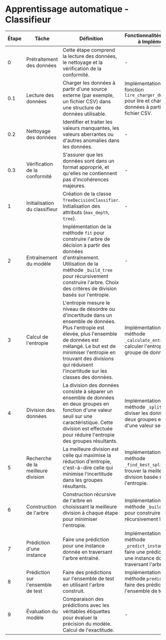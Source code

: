 # Apprentissage automatique - Classifieur

| Étape | Tâche | Définition | Fonctionnalités/Logiques à Implémenter |
|-------|-------|------------|----------------------------------------|
| 0     | Prétraitement des données | Cette étape comprend la lecture des données, le nettoyage et la vérification de la conformité. | - |
| 0.1   | Lecture des données | Charger les données à partir d'une source externe (par exemple, un fichier CSV) dans une structure de données utilisable. | Implémentation de la fonction `lire_charger_donnees` pour lire et charger les données à partir d'un fichier CSV. |
| 0.2   | Nettoyage des données | Identifier et traiter les valeurs manquantes, les valeurs aberrantes ou d'autres anomalies dans les données. | - |
| 0.3   | Vérification de la conformité | S'assurer que les données sont dans un format approprié, et qu'elles ne contiennent pas d'incohérences majeures. | - |
| 1     | Initialisation du classifieur | Création de la classe `TreeDecisionClassifier`. Initialisation des attributs (`max_depth`, `tree`). | - |
| 2     | Entraînement du modèle | Implémentation de la méthode `fit` pour construire l'arbre de décision à partir des données d'entraînement. Utilisation de la méthode `_build_tree` pour récursivement construire l'arbre. Choix des critères de division basés sur l'entropie. | - |
| 3     | Calcul de l'entropie | L'entropie mesure le niveau de désordre ou d'incertitude dans un ensemble de données. Plus l'entropie est élevée, plus l'ensemble de données est mélangé. Le but est de minimiser l'entropie en trouvant des divisions qui réduisent l'incertitude sur les classes des données. | Implémentation de la méthode `_calculate_entropy` pour calculer l'entropie d'un groupe de données. |
| 4     | Division des données | La division des données consiste à séparer un ensemble de données en deux groupes en fonction d'une valeur seuil sur une caractéristique. Cette division est effectuée pour réduire l'entropie des groupes résultants. | Implémentation de la méthode `_split` pour diviser les données en deux groupes en fonction d'une valeur seuil. |
| 5     | Recherche de la meilleure division | La meilleure division est celle qui maximise la réduction d'entropie, c'est-à-dire celle qui minimise l'incertitude dans les groupes résultants. | Implémentation de la méthode `_find_best_split` pour trouver la meilleure division basée sur l'entropie. |
| 6     | Construction de l'arbre | Construction récursive de l'arbre en choisissant la meilleure division à chaque étape pour minimiser l'entropie. | Implémentation de la méthode `_build_tree` pour construire récursivement l'arbre. |
| 7     | Prédiction d'une instance | Faire une prédiction pour une instance donnée en traversant l'arbre entraîné. | Implémentation de la méthode `_predict_instance` pour faire une prédiction pour une instance donnée en traversant l'arbre. |
| 8     | Prédiction sur l'ensemble de test | Faire des prédictions sur l'ensemble de test en utilisant l'arbre construit. | Implémentation de la méthode `predict` pour faire des prédictions sur l'ensemble de test. |
| 9     | Évaluation du modèle | Comparaison des prédictions avec les véritables étiquettes pour évaluer la précision du modèle. Calcul de l'exactitude. | - |
